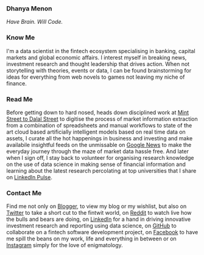 ### Dhanya Menon

*Have Brain. Will Code.*

### Know Me

I'm a data scientist in the fintech ecosystem specialising in banking, capital markets and global economic affairs. I interest myself in breaking news, investment research and thought leadership that drives action. When not storytelling with theories, events or data, I can be found brainstorming for ideas for everything from web novels to games not leaving my niche of finance. 

### Read Me

Before getting down to hard nosed, heads down disciplined work at [Mint Street to Dalal Street](https://sites.google.com/view/mint-street-to-dalal-street) to digitise the process of market information extraction from a combination of spreadsheets and manual workflows to state of the art cloud based artificially intelligent models based on real time data on assets, I curate all the hot happenings in business and investing and make availabile insightful feeds on the unmissable on [Google News](https://news.google.com/publications/CAAqBwgKML7MqQswsNfBAw?ceid=IN:en) to make the everyday journey through the maze of market data hassle free. And later when I sign off, I stay back to volunteer for organising research knowledge on the use of data science in making sense of financial information and learning about the latest research percolating at top universities that I share on [LinkedIn Pulse](https://www.linkedin.com/newsletters/mint-street-to-dalal-street).

### Contact Me 

Find me not only on [Blogger](https://www.blogger.com/profile/10908435327590944385), to view my blog or my wishlist, but also on [Twitter](https://www.twitter.com/mizdhanyamenon) to take a short cut to the fintwit world, on [Reddit](https://www.reddit.com/user/dominadhanyamenonmba) to watch live how the bulls and bears are doing, on [LinkedIn](https://www.linkedin.com/in/sayidadhanyamenonmba) for a hand in driving innovative investment research and reporting using data science, on [GitHub](https://www.github.com/signorinadhanyamenonmba) to collaborate on a fintech software development project, on [Facebook](https://www.facebook.com/susridhanyamenonmba) to have me spill the beans on my work, life and everything in between or on [Instagram](https://www.instagram.com/srtadhanyamenonmba) simply for the love of enigmatology.
